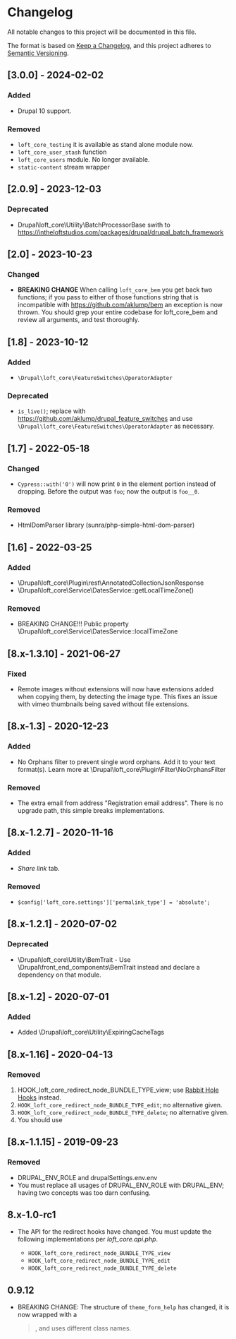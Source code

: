 # Changelog

All notable changes to this project will be documented in this file.

The format is based on [Keep a Changelog](https://keepachangelog.com/en/1.0.0/), and this project adheres to [Semantic Versioning](https://semver.org/spec/v2.0.0.html).

## [3.0.0] - 2024-02-02

### Added

- Drupal 10 support.

### Removed

- `loft_core_testing` it is available as stand alone module now.
- `loft_core_user_stash` function
- `loft_core_users` module.  No longer available.
- `static-content` stream wrapper

## [2.0.9] - 2023-12-03

### Deprecated

* Drupal\loft_core\Utility\BatchProcessorBase swith to https://intheloftstudios.com/packages/drupal/drupal_batch_framework

## [2.0] - 2023-10-23

### Changed

- **BREAKING CHANGE** When calling `loft_core_bem` you get back two functions; if you pass to either of those functions string that is incompatible with https://github.com/aklump/bem an exception is now thrown. You should grep your entire codebase for loft_core_bem and review all arguments, and test thoroughly.

## [1.8] - 2023-10-12

### Added

- `\Drupal\loft_core\FeatureSwitches\OperatorAdapter`

### Deprecated

- `is_live()`; replace with https://github.com/aklump/drupal_feature_switches and use `\Drupal\loft_core\FeatureSwitches\OperatorAdapter` as necessary.

## [1.7] - 2022-05-18

### Changed

- `Cypress::with('0')` will now print `0` in the element portion instead of dropping. Before the output was `foo`; now the output is `foo__0`.

### Removed

- HtmlDomParser library (sunra/php-simple-html-dom-parser)

## [1.6] - 2022-03-25

### Added

- \Drupal\loft_core\Plugin\rest\AnnotatedCollectionJsonResponse
- \Drupal\loft_core\Service\DatesService::getLocalTimeZone()

### Removed

- BREAKING CHANGE!!! Public property \Drupal\loft_core\Service\DatesService::localTimeZone

## [8.x-1.3.10] - 2021-06-27

### Fixed

- Remote images without extensions will now have extensions added when copying them, by detecting the image type. This fixes an issue with vimeo thumbnails being saved without file extensions.

## [8.x-1.3] - 2020-12-23

### Added

- No Orphans filter to prevent single word orphans. Add it to your text format(s). Learn more at \Drupal\loft_core\Plugin\Filter\NoOrphansFilter

### Removed

- The extra email from address "Registration email address". There is no upgrade path, this simple breaks implementations.

## [8.x-1.2.7] - 2020-11-16

### Added

- _Share link_ tab.

### Removed

- `$config['loft_core.settings']['permalink_type'] = 'absolute';`

## [8.x-1.2.1] - 2020-07-02

### Deprecated

- \Drupal\loft_core\Utility\BemTrait - Use \Drupal\front_end_components\BemTrait instead and declare a dependency on that module.

## [8.x-1.2] - 2020-07-01

### Added

- Added \Drupal\loft_core\Utility\ExpiringCacheTags

## [8.x-1.16] - 2020-04-13

### Removed

1. HOOK_loft_core_redirect_node_BUNDLE_TYPE_view; use [Rabbit Hole Hooks](https://github.com/aklump/drupal_rh_hooks) instead.
1. `HOOK_loft_core_redirect_node_BUNDLE_TYPE_edit`; no alternative given.
1. `HOOK_loft_core_redirect_node_BUNDLE_TYPE_delete`; no alternative given.
1. You should use

## [8.x-1.1.15] - 2019-09-23

### Removed

- DRUPAL_ENV_ROLE and drupalSettings.env.env
- You must replace all usages of DRUPAL_ENV_ROLE with DRUPAL_ENV; having two concepts was too darn confusing.

## 8.x-1.0-rc1

- The API for the redirect hooks have changed. You must update the following implementations per _loft_core.api.php_.

    * `HOOK_loft_core_redirect_node_BUNDLE_TYPE_view`
    * `HOOK_loft_core_redirect_node_BUNDLE_TYPE_edit`
    * `HOOK_loft_core_redirect_node_BUNDLE_TYPE_delete`

## 0.9.12

- BREAKING CHANGE: The structure of `theme_form_help` has changed, it is now wrapped with a <blockquote>, and uses different class names.
